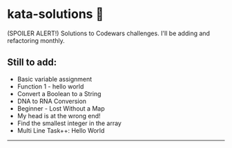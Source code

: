 # kata-solutions :scroll:
(SPOILER ALERT!) Solutions to Codewars challenges. I'll be adding and refactoring monthly.
## Still to add:
 - Basic variable assignment
 - Function 1 - hello world
 - Convert a Boolean to a String
 - DNA to RNA Conversion
 - Beginner - Lost Without a Map
 - My head is at the wrong end!
 - Find the smallest integer in the array
 - Multi Line Task++: Hello World
 ____
